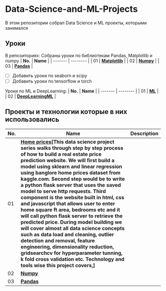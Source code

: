# Data-Science-and-ML-Projects
В этом репозитории собрал Data Science и ML проекты, которыми занимался
## Уроки
В репозиториях:
Собраны уроки по библиотекам Pandas, Matplotlib и numpy
| **No.** | **Name** | 
| ------- | -------- | 
|	01  | **[Matplotlib](https://github.com/Kopypaster/Data-Science-and-ML-Projects/tree/main/matpltlib)** | 
|	02	| **[Numpy](https://github.com/Kopypaster/Data-Science-and-ML-Projects/tree/main/numpy )** | 
|	03	| **[Pandas](https://github.com/Kopypaster/Data-Science-and-ML-Projects/tree/main/pandas )** | 

- [ ] Добавить уроки по seaborn и scipy
- [ ] Добавить уроки по tensorflow и torch 

Уроки по ML и DeepLearning:
| **No.** | **Name** | 
| ------- | -------- | 
|	01  | **[ML](https://github.com/Kopypaster/Data-Science-and-ML-Projects/tree/main/ML)** | 
|	02	| **[DeepLearningML](https://github.com/Kopypaster/Data-Science-and-ML-Projects/tree/main/DeepLearningML)** | 

## Проекты и технологии которые в них использовались 
| **No.** | **Name** | **Description** |
| ------- | -------- | -------- |
|	01  | **[Home prices](https://github.com/Kopypaster/Data-Science-and-ML-Projects/tree/main/Home%20prices)[This data science project series walks through step by step process of how to build a real estate price prediction website. We will first build a model using sklearn and linear regression using banglore home prices dataset from kaggle.com. Second step would be to write a python flask server that uses the saved model to serve http requests. Third component is the website built in html, css and javascript that allows user to enter home square ft area, bedrooms etc and it will call python flask server to retrieve the predicted price. During model building we will cover almost all data science concepts such as data load and cleaning, outlier detection and removal, feature engineering, dimensionality reduction, gridsearchcv for hyperparameter tunning, k fold cross validation etc. Technology and tools wise this project covers,]** | 
|	02	| **[Numpy](https://github.com/Kopypaster/Data-Science-and-ML-Projects/tree/main/numpy )** | 
|	03	| **[Pandas](https://github.com/Kopypaster/Data-Science-and-ML-Projects/tree/main/pandas )** | 
